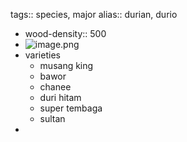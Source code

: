 tags:: species, major
alias:: durian, durio

- wood-density:: 500
- ![image.png](https://peach-geographical-bat-397.mypinata.cloud/ipfs/QmQnG2tK15KPE8ytVRJwgkQ7ETbEPiSDU4hmut7ZyULGcv)
- varieties
	- musang king
	- bawor
	- chanee
	- duri hitam
	- super tembaga
	- sultan
-